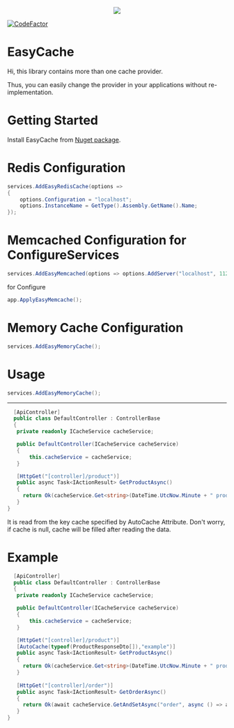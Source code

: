<p align="center">
    <img src="https://user-images.githubusercontent.com/47147484/84819453-b0361d80-b020-11ea-9df4-7d1b6d5ae39d.png" />
</p>

[![CodeFactor](https://www.codefactor.io/repository/github/furkandeveloper/easycache/badge)](https://www.codefactor.io/repository/github/furkandeveloper/easycache)

# EasyCache

Hi, this library contains more than one cache provider.

Thus, you can easily change the provider in your applications without re-implementation.

# Getting Started

Install EasyCache from [Nuget package](https://www.nuget.org/packages/EasyCacheDotnetCore).

# Redis Configuration

```csharp
services.AddEasyRedisCache(options =>
{
    options.Configuration = "localhost";
    options.InstanceName = GetType().Assembly.GetName().Name;
});
```

# Memcached Configuration for ConfigureServices
```csharp
services.AddEasyMemcached(options => options.AddServer("localhost", 11211));
```
for Configure
```csharp
app.ApplyEasyMemcache();
```

# Memory Cache Configuration
```csharp
services.AddEasyMemoryCache();
```

# Usage

```csharp
services.AddEasyMemoryCache();
```
<hr/>

```csharp
  [ApiController]
  public class DefaultController : ControllerBase
  {
   private readonly ICacheService cacheService;

   public DefaultController(ICacheService cacheService)
   {
       this.cacheService = cacheService;
   }

   [HttpGet("[controller]/product")]
   public async Task<IActionResult> GetProductAsync()
   {
     return Ok(cacheService.Get<string>(DateTime.UtcNow.Minute + " product"));
   }
}
```

It is read from the key cache specified by AutoCache Attribute. 
Don't worry, if cache is null, cache will be filled after reading the data.
# Example
```csharp
  [ApiController]
  public class DefaultController : ControllerBase
  {
   private readonly ICacheService cacheService;

   public DefaultController(ICacheService cacheService)
   {
       this.cacheService = cacheService;
   }

   [HttpGet("[controller]/product")]
   [AutoCache(typeof(ProductResponseDto[]),"example")]
   public async Task<IActionResult> GetProductAsync()
   {
     return Ok(cacheService.Get<string>(DateTime.UtcNow.Minute + " product"));
   }
   
   [HttpGet("[controller]/order")]
   public async Task<IActionResult> GetOrderAsync()
   {
     return Ok(await cacheService.GetAndSetAsync("order", async () => await cacheService.GetAsync<string>("order"),                                TimeSpan.FromMinutes(10)););
   }
}
```



